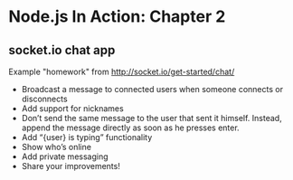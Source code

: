 # Node.js In Action: Chapter 2
## socket.io chat app

Example "homework" from http://socket.io/get-started/chat/

* Broadcast a message to connected users when someone connects or disconnects
* Add support for nicknames
* Don’t send the same message to the user that sent it himself. Instead, append the message directly as soon as he presses enter.
* Add “{user} is typing” functionality
* Show who’s online
* Add private messaging
* Share your improvements!